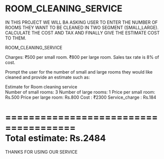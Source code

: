 # ROOM_CLEANING_SERVICE

IN THIS PROJECT WE WILL BA ASKING USER TO ENTER THE NUMBER OF ROOMS THEY WANT TO BE CLEANED IN TWO SEGMENT (SMALL,LARGE). 
CALCULATE THE COST AND TAX AND FINALLY GIVE THE ESTIMATE COST TO THEM.

ROOM_CLEANING_SERVICE

Charges:
₹500 per small room.
₹800 per large room.
Sales tax rate is 8% of cost.

Prompt the user for the number of small and large rooms they would like cleaned
and provide an estimate such as:
 
Estimate for Room cleaning service  
Number of small rooms: 3
Number of large rooms: 1
Price per small room: Rs.500
Price per large room: Rs.800
Cost : ₹2300
Service_charge : Rs.184 

======================================
<br>
Total estimate: Rs.2484
======================================

THANKS FOR USING OUR SERVICE


